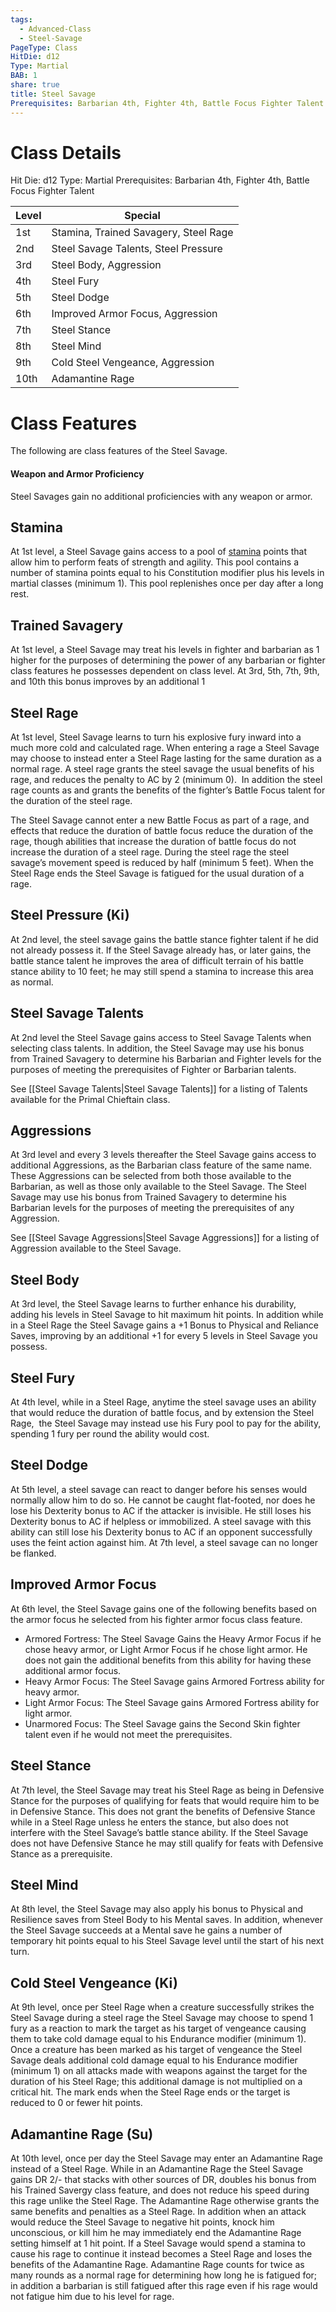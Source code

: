 ```yaml
---
tags:
  - Advanced-Class
  - Steel-Savage
PageType: Class
HitDie: d12
Type: Martial
BAB: 1
share: true
title: Steel Savage
Prerequisites: Barbarian 4th, Fighter 4th, Battle Focus Fighter Talent
---
```

# Class Details
Hit Die:  d12
Type: Martial
Prerequisites: Barbarian 4th, Fighter 4th, Battle Focus Fighter Talent

| Level | Special                               |
| ----- | ------------------------------------- |
| 1st   | Stamina, Trained Savagery, Steel Rage |
| 2nd   | Steel Savage Talents, Steel Pressure  |
| 3rd   | Steel Body, Aggression                |
| 4th   | Steel Fury                            |
| 5th   | Steel Dodge                           |
| 6th   | Improved Armor Focus, Aggression      |
| 7th   | Steel Stance                          |
| 8th   | Steel Mind                            |
| 9th   | Cold Steel Vengeance, Aggression      |
| 10th  | Adamantine Rage                       |

# Class Features

The following are class features of the Steel Savage.
#### Weapon and Armor Proficiency

Steel Savages gain no additional proficiencies with any weapon or armor.
## Stamina

At 1st level, a Steel Savage gains access to a pool of <a href="/Rules/Combat%20Rules/Combat%20Statistics/#stamina">stamina</a> points that allow him to perform feats of strength and agility. This pool contains a number of stamina points equal to his Constitution modifier plus his levels in martial classes (minimum 1). This pool replenishes once per day after a long rest.
## Trained Savagery

At 1st level, a Steel Savage may treat his levels in fighter and barbarian as 1 higher for the purposes of determining the power of any barbarian or fighter class features he possesses dependent on class level. At 3rd, 5th, 7th, 9th, and 10th this bonus improves by an additional 1
## Steel Rage

At 1st level, Steel Savage learns to turn his explosive fury inward into a much more cold and calculated rage. When entering a rage a Steel Savage may choose to instead enter a Steel Rage lasting for the same duration as a normal rage. A steel rage grants the steel savage the usual benefits of his rage, and reduces the penalty to AC by 2 (minimum 0).  In addition the steel rage counts as and grants the benefits of the fighter’s Battle Focus talent for the duration of the steel rage. 

The Steel Savage cannot enter a new Battle Focus as part of a rage, and effects that reduce the duration of battle focus reduce the duration of the rage, though abilities that increase the duration of battle focus do not increase the duration of a steel rage. During the steel rage the steel savage’s movement speed is reduced by half (minimum 5 feet). When the Steel Rage ends the Steel Savage is fatigued for the usual duration of a rage.  
## Steel Pressure (Ki)

At 2nd level, the steel savage gains the battle stance fighter talent if he did not already possess it. If the Steel Savage already has, or later gains, the battle stance talent he improves the area of difficult terrain of his battle stance ability to 10 feet; he may still spend a stamina to increase this area as normal.
## Steel Savage Talents

At 2nd level the Steel Savage gains access to Steel Savage Talents when selecting class talents. In addition, the Steel Savage may use his bonus from Trained Savagery to determine his Barbarian and Fighter levels for the purposes of meeting the prerequisites of Fighter or Barbarian talents.

See [[Steel Savage Talents|Steel Savage Talents]] for a listing of Talents available for the Primal Chieftain class.
## Aggressions

At 3rd level and every 3 levels thereafter the Steel Savage gains access to additional Aggressions, as the Barbarian class feature of the same name. These Aggressions can be selected from both those available to the Barbarian, as well as those only available to the Steel Savage. The Steel Savage may use his bonus from Trained Savagery to determine his Barbarian levels for the purposes of meeting the prerequisites of any Aggression.

See [[Steel Savage Aggressions|Steel Savage Aggressions]] for a listing of Aggression available to the Steel Savage.
## Steel Body

At 3rd level, the Steel Savage learns to further enhance his durability, adding his levels in Steel Savage to hit maximum hit points. In addition while in a Steel Rage the Steel Savage gains a +1 Bonus to Physical and Reliance Saves, improving by an additional +1 for every 5 levels in Steel Savage you possess.
## Steel Fury

At 4th level, while in a Steel Rage, anytime the steel savage uses an ability that would reduce the duration of battle focus, and by extension the Steel Rage,  the Steel Savage may instead use his Fury pool to pay for the ability, spending 1 fury per round the ability would cost.
## Steel Dodge

At 5th level, a steel savage can react to danger before his senses would normally allow him to do so. He cannot be caught flat-footed, nor does he lose his Dexterity bonus to AC if the attacker is invisible. He still loses his Dexterity bonus to AC if helpless or immobilized. A steel savage with this ability can still lose his Dexterity bonus to AC if an opponent successfully uses the feint action against him. At 7th level, a steel savage can no longer be flanked.
## Improved Armor Focus

At 6th level, the Steel Savage gains one of the following benefits based on the armor focus he selected from his fighter armor focus class feature.

- Armored Fortress: The Steel Savage Gains the Heavy Armor Focus if he chose heavy armor, or Light Armor Focus if he chose light armor. He does not gain the additional benefits from this ability for having these additional armor focus.
- Heavy Armor Focus: The Steel Savage gains Armored Fortress ability for heavy armor.
- Light Armor Focus: The Steel Savage gains Armored Fortress ability for light armor.
- Unarmored Focus: The Steel Savage gains the Second Skin fighter talent even if he would not meet the prerequisites.
## Steel Stance

At 7th level, the Steel Savage may treat his Steel Rage as being in Defensive Stance for the purposes of qualifying for feats that would require him to be in Defensive Stance. This does not grant the benefits of Defensive Stance while in a Steel Rage unless he enters the stance, but also does not interfere with the Steel Savage’s battle stance ability. If the Steel Savage does not have Defensive Stance he may still qualify for feats with Defensive Stance as a prerequisite.
## Steel Mind

At 8th level, the Steel Savage may also apply his bonus to Physical and Resilience saves from Steel Body to his Mental saves. In addition, whenever the Steel Savage succeeds at a Mental save he gains a number of temporary hit points equal to his Steel Savage level until the start of his next turn.
## Cold Steel Vengeance (Ki)

At 9th level, once per Steel Rage when a creature successfully strikes the Steel Savage during a steel rage the Steel Savage may choose to spend 1 fury as a reaction to mark the target as his target of vengeance causing them to take cold damage equal to his Endurance modifier (minimum 1). Once a creature has been marked as his target of vengeance the Steel Savage deals additional cold damage equal to his Endurance modifier (minimum 1) on all attacks made with weapons against the target for the duration of his Steel Rage; this additional damage is not multiplied on a critical hit. The mark ends when the Steel Rage ends or the target is reduced to 0 or fewer hit points.
## Adamantine Rage (Su)

At 10th level, once per day the Steel Savage may enter an Adamantine Rage instead of a Steel Rage. While in an Adamantine Rage the Steel Savage gains DR 2/- that stacks with other sources of DR, doubles his bonus from his Trained Savergy class feature, and does not reduce his speed during this rage unlike the Steel Rage. The Adamantine Rage otherwise grants the same benefits and penalties as a Steel Rage. In addition when an attack would reduce the Steel Savage to negative hit points, knock him unconscious, or kill him he may immediately end the Adamantine Rage setting himself at 1 hit point. If a Steel Savage would spend a stamina to cause his rage to continue it instead becomes a Steel Rage and loses the benefits of the Adamantine Rage. Adamantine Rage counts for twice as many rounds as a normal rage for determining how long he is fatigued for; in addition a barbarian is still fatigued after this rage even if his rage would not fatigue him due to his level for rage.
